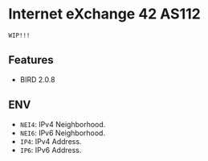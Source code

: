 # Internet eXchange 42 AS112

`WIP!!!`

## Features

- BIRD 2.0.8

## ENV

- `NEI4`: IPv4 Neighborhood.
- `NEI6`: IPv6 Neighborhood.
- `IP4`: IPv4 Address.
- `IP6`: IPv6 Address.

